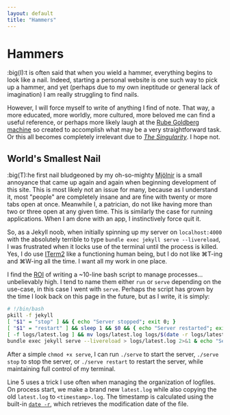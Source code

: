 ```yaml
---
layout: default
title: "Hammers"
---
```


# Hammers
:big(I):t is often said that when you wield a hammer, everything begins to look like a nail. Indeed, starting a personal website is one such way to pick up a hammer, and yet (perhaps due to my own ineptitude or general lack of imagination) I am really struggling to find nails.

However, I will force myself to write of anything I find of note. That way, a more educated, more worldly, more cultured, more beloved me can find a useful reference, or perhaps more likely laugh at the [Rube Goldberg machine](https://en.wikipedia.org/wiki/Rube_Goldberg_machine) so created to accomplish what may be a very straightforward task. Or this all becomes completely irrelevant due to [*The Singularity*](https://en.wikipedia.org/wiki/Technological_singularity). I hope not.

## World's Smallest Nail

:big(T):he first nail bludgeoned by my oh-so-mighty [Mjölnir](https://en.wikipedia.org/wiki/Mj%C3%B6lnir) is a small annoyance that came up again and again when beginning development of this site. This is most likely not an issue for many, because as I understand it, most "people" are completely insane and are fine with twenty or more tabs open at once. Meanwhile I, a patrician, do not like having more than two or three open at any given time. This is similarly the case for running applications. When I am done with an app, I instinctively force quit it. 

So, as a Jekyll noob, when initially spinning up my server on `localhost:4000` with the absolutely terrible to type `bundle exec jekyll serve --livereload`, I was frustrated when it locks use of the terminal until the process is killed. Yes, I do use [ITerm2](https://iterm2.com/) like a functioning human being, but I do not like ⌘T-ing and ⌘W-ing all the time. I want all my work in one place.

I find the [ROI](https://en.wikipedia.org/wiki/Return_on_investment) of writing a ~10-line bash script to manage processes... unbelievably high. I tend to name them either `run` or `serve` depending on the use-case, in this case I went with `serve`. Perhaps the script has grown by the time I look back on this page in the future, but as I write, it is simply:

```bash
# !/bin/bash
pkill -f jekyll
[ "$1" = "stop" ] && { echo "Server stopped"; exit 0; }
[ "$1" = "restart" ] && sleep 1 && $0 && { echo "Server restarted"; exit 0; }
[ -f logs/latest.log ] && mv logs/latest.log logs/$(date -r logs/latest.log +%Y%m%d_%H%M%S).log
bundle exec jekyll serve --livereload > logs/latest.log 2>&1 & echo "Server Started: http://localhost:4000"
```

After a simple `chmod +x serve`, I can run `./serve` to start the server, `./serve stop` to stop the server, or `./serve restart` to restart the server, while maintaining full control of my terminal. 

Line 5 uses a trick I use often when managing the organization of logfiles. On process start, we make a brand new `latest.log` while also copying the old `latest.log` to `<timestamp>.log`. The timestamp is calculated using the built-in [`date -r`](https://man7.org/linux/man-pages/man1/date.1.html), which retrieves the modification date of the file.